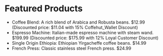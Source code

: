 # Featured Products

- Coffee Blend: A rich blend of Arabica and Robusta beans. $12.99 (Discounted price: $11.04 with 15% Coffehut_Wallet Discount)
- Espresso Machine: Italian-made espresso machine with steam wand. $199.99 (Discounted price: $175.99 with 12% Loyal Customer Discount)
- Single Origin Ethiopia: Ethiopian Yirgacheffe coffee beans. $14.99
- French Press: Classic stainless steel French press. $24.99
